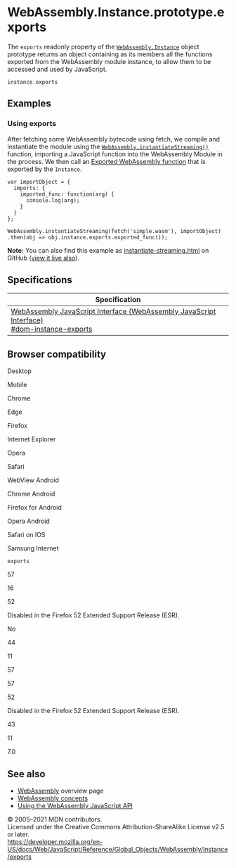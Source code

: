 WebAssembly.Instance.prototype.exports
======================================

The `exports` readonly property of the [`WebAssembly.Instance`](../instance) object prototype returns an object containing as its members all the functions exported from the WebAssembly module instance, to allow them to be accessed and used by JavaScript.

    instance.exports

Examples
--------

### Using exports

After fetching some WebAssembly bytecode using fetch, we compile and instantiate the module using the [`WebAssembly.instantiateStreaming()`](../instantiatestreaming) function, importing a JavaScript function into the WebAssembly Module in the process. We then call an [Exported WebAssembly function](https://developer.mozilla.org/en-US/docs/WebAssembly/Exported_functions) that is exported by the `Instance`.

    var importObject = {
      imports: {
        imported_func: function(arg) {
          console.log(arg);
        }
      }
    };

    WebAssembly.instantiateStreaming(fetch('simple.wasm'), importObject)
    .then(obj => obj.instance.exports.exported_func());

**Note:** You can also find this example as [instantiate-streaming.html](https://github.com/mdn/webassembly-examples/blob/master/js-api-examples/instantiate-streaming.html) on GitHub ([view it live also](https://mdn.github.io/webassembly-examples/js-api-examples/instantiate-streaming.html)).

Specifications
--------------

<table><thead><tr class="header"><th>Specification</th></tr></thead><tbody><tr class="odd"><td><a href="https://webassembly.github.io/spec/js-api/#dom-instance-exports">WebAssembly JavaScript Interface (WebAssembly JavaScript Interface)<br />
<span class="small">#dom-instance-exports</span></a></td></tr></tbody></table>

Browser compatibility
---------------------

Desktop

Mobile

Chrome

Edge

Firefox

Internet Explorer

Opera

Safari

WebView Android

Chrome Android

Firefox for Android

Opera Android

Safari on IOS

Samsung Internet

`exports`

57

16

52

Disabled in the Firefox 52 Extended Support Release (ESR).

No

44

11

57

57

52

Disabled in the Firefox 52 Extended Support Release (ESR).

43

11

7.0

See also
--------

-   [WebAssembly](https://developer.mozilla.org/en-US/docs/WebAssembly) overview page
-   [WebAssembly concepts](https://developer.mozilla.org/en-US/docs/WebAssembly/Concepts)
-   [Using the WebAssembly JavaScript API](https://developer.mozilla.org/en-US/docs/WebAssembly/Using_the_JavaScript_API)

© 2005–2021 MDN contributors.  
Licensed under the Creative Commons Attribution-ShareAlike License v2.5 or later.  
<a href="https://developer.mozilla.org/en-US/docs/Web/JavaScript/Reference/Global_Objects/WebAssembly/Instance/exports" class="_attribution-link">https://developer.mozilla.org/en-US/docs/Web/JavaScript/Reference/Global_Objects/WebAssembly/Instance/exports</a>

